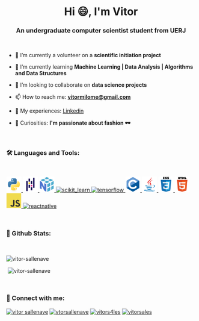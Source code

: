 <h1 align="center">Hi 😄, I'm Vitor</h1>
<h3 align="center">An undergraduate computer scientist student from UERJ</h3>
<br>

- 🔭 I’m currently a volunteer on a **scientific initiation project**

- 🤖 I’m currently learning **Machine Learning | Data Analysis | Algorithms and Data Structures**

- 🤝 I’m looking to collaborate on **data science projects**

- 📫 How to reach me: **vitormilome@gmail.com**

- 📄 My experiences: [Linkedin](https://www.linkedin.com/in/v%C3%ADtor-sallenave-561425273)

- 🌟 Curiosities: **I'm passionate about fashion 🕶️**
  
<br>
<h3 align="left">🛠️ Languages and Tools:</h3>
<br>
<p align="left"> <a href="https://www.python.org" target="_blank" rel="noreferrer"> <img src="https://raw.githubusercontent.com/devicons/devicon/master/icons/python/python-original.svg" alt="python" width="40" height="40"/> </a> <a href="https://pandas.pydata.org/" target="_blank" rel="noreferrer"> <img src="https://raw.githubusercontent.com/devicons/devicon/2ae2a900d2f041da66e950e4d48052658d850630/icons/pandas/pandas-original.svg" alt="pandas" width="40" height="40"/> </a> <a href="https://numpy.org/" target="_blank" rel="noreferrer"> <img src="https://github.com/devicons/devicon/blob/master/icons/numpy/numpy-original.svg" alt="numpy" width="40" height="40"/> </a><a href="https://scikit-learn.org/" target="_blank" rel="noreferrer"> <img src="https://upload.wikimedia.org/wikipedia/commons/0/05/Scikit_learn_logo_small.svg" alt="scikit_learn" width="40" height="40"/> </a> <a href="https://www.tensorflow.org" target="_blank" rel="noreferrer"> <img src="https://www.vectorlogo.zone/logos/tensorflow/tensorflow-icon.svg" alt="tensorflow" width="40" height="40"/> </a><a href="https://www.cprogramming.com/" target="_blank" rel="noreferrer"> <img src="https://raw.githubusercontent.com/devicons/devicon/master/icons/c/c-original.svg" alt="c" width="40" height="40"/> </a> <a href="https://www.java.com" target="_blank" rel="noreferrer"> <img src="https://raw.githubusercontent.com/devicons/devicon/master/icons/java/java-original.svg" alt="java" width="40" height="40"/> </a><a href="https://www.w3schools.com/css/" target="_blank" rel="noreferrer"> <img src="https://raw.githubusercontent.com/devicons/devicon/master/icons/css3/css3-original-wordmark.svg" alt="css3" width="40" height="40"/> </a> <a href="https://www.w3.org/html/" target="_blank" rel="noreferrer"> <img src="https://raw.githubusercontent.com/devicons/devicon/master/icons/html5/html5-original-wordmark.svg" alt="html5" width="40" height="40"/> </a> <a href="https://developer.mozilla.org/en-US/docs/Web/JavaScript" target="_blank" rel="noreferrer"> <img src="https://raw.githubusercontent.com/devicons/devicon/master/icons/javascript/javascript-original.svg" alt="javascript" width="40" height="40"/> </a>  <a href="https://reactnative.dev/" target="_blank" rel="noreferrer"> <img src="https://reactnative.dev/img/header_logo.svg" alt="reactnative" width="40" height="40"/> </a> </p>

<br>
<h3 align="left">🌟 Github Stats:</h3>
<br>
<p><img align="center" src="https://github-readme-stats.vercel.app/api/top-langs?username=vitor-sallenave&theme=date_night&show_icons=true&locale=en&layout=compact" alt="vitor-sallenave" /></p>

<p>&nbsp;<img align="center" src="https://github-readme-stats.vercel.app/api?username=vitor-sallenave&theme=date_night&show_icons=true&locale=en" alt="vitor-sallenave" /></p>

<br>
<h3 align="left">🔗 Connect with me:</h3>
<p align="left">
<a href="https://linkedin.com/in/vitor sallenave" target="blank"><img align="center" src="https://raw.githubusercontent.com/rahuldkjain/github-profile-readme-generator/master/src/images/icons/Social/linked-in-alt.svg" alt="vitor sallenave" height="30" width="40" /></a>
<a href="https://kaggle.com/vtorsallenave" target="blank"><img align="center" src="https://raw.githubusercontent.com/rahuldkjain/github-profile-readme-generator/master/src/images/icons/Social/kaggle.svg" alt="vtorsallenave" height="30" width="40" /></a>
<a href="https://instagram.com/vitors4les" target="blank"><img align="center" src="https://raw.githubusercontent.com/rahuldkjain/github-profile-readme-generator/master/src/images/icons/Social/instagram.svg" alt="vitors4les" height="30" width="40" /></a>
<a href="https://www.leetcode.com/vitorsales" target="blank"><img align="center" src="https://raw.githubusercontent.com/rahuldkjain/github-profile-readme-generator/master/src/images/icons/Social/leet-code.svg" alt="vitorsales" height="30" width="40" /></a>
</p>

